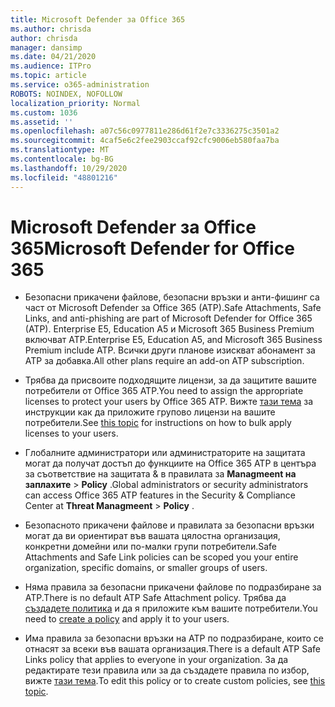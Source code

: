 ```yaml
---
title: Microsoft Defender за Office 365
ms.author: chrisda
author: chrisda
manager: dansimp
ms.date: 04/21/2020
ms.audience: ITPro
ms.topic: article
ms.service: o365-administration
ROBOTS: NOINDEX, NOFOLLOW
localization_priority: Normal
ms.custom: 1036
ms.assetid: ''
ms.openlocfilehash: a07c56c0977811e286d61f2e7c3336275c3501a2
ms.sourcegitcommit: 4caf5e6c2fee2903ccaf92cfc9006eb580faa7ba
ms.translationtype: MT
ms.contentlocale: bg-BG
ms.lasthandoff: 10/29/2020
ms.locfileid: "48801216"
---
```

# <a name="microsoft-defender-for-office-365"></a><span data-ttu-id="12fbb-102">Microsoft Defender за Office 365</span><span class="sxs-lookup"><span data-stu-id="12fbb-102">Microsoft Defender for Office 365</span></span>

- <span data-ttu-id="12fbb-103">Безопасни прикачени файлове, безопасни връзки и анти-фишинг са част от Microsoft Defender за Office 365 (ATP).</span><span class="sxs-lookup"><span data-stu-id="12fbb-103">Safe Attachments, Safe Links, and anti-phishing are part of Microsoft Defender for Office 365 (ATP).</span></span> <span data-ttu-id="12fbb-104">Enterprise E5, Education A5 и Microsoft 365 Business Premium включват ATP.</span><span class="sxs-lookup"><span data-stu-id="12fbb-104">Enterprise E5, Education A5, and Microsoft 365 Business Premium include ATP.</span></span> <span data-ttu-id="12fbb-105">Всички други планове изискват абонамент за ATP за добавка.</span><span class="sxs-lookup"><span data-stu-id="12fbb-105">All other plans require an add-on ATP subscription.</span></span>

- <span data-ttu-id="12fbb-106">Трябва да присвоите подходящите лицензи, за да защитите вашите потребители от Office 365 ATP.</span><span class="sxs-lookup"><span data-stu-id="12fbb-106">You need to assign the appropriate licenses to protect your users by Office 365 ATP.</span></span> <span data-ttu-id="12fbb-107">Вижте [тази тема](https://docs.microsoft.com/microsoft-365/admin/add-users/add-users) за инструкции как да приложите групово лицензи на вашите потребители.</span><span class="sxs-lookup"><span data-stu-id="12fbb-107">See [this topic](https://docs.microsoft.com/microsoft-365/admin/add-users/add-users) for instructions on how to bulk apply licenses to your users.</span></span>

- <span data-ttu-id="12fbb-108">Глобалните администратори или администраторите на защитата могат да получат достъп до функциите на Office 365 ATP в центъра за съответствие на защитата & в правилата за **Managmeent на заплахите** \> **Policy** .</span><span class="sxs-lookup"><span data-stu-id="12fbb-108">Global administrators or security administrators can access Office 365 ATP features in the Security & Compliance Center at **Threat Managmeent** \> **Policy** .</span></span>

- <span data-ttu-id="12fbb-109">Безопасното прикачени файлове и правилата за безопасни връзки могат да ви ориентират във вашата цялостна организация, конкретни домейни или по-малки групи потребители.</span><span class="sxs-lookup"><span data-stu-id="12fbb-109">Safe Attachments and Safe Link policies can be scoped you your entire organization, specific domains, or smaller groups of users.</span></span>

- <span data-ttu-id="12fbb-110">Няма правила за безопасни прикачени файлове по подразбиране за ATP.</span><span class="sxs-lookup"><span data-stu-id="12fbb-110">There is no default ATP Safe Attachment policy.</span></span> <span data-ttu-id="12fbb-111">Трябва да [създадете политика](https://docs.microsoft.com/microsoft-365/security/office-365-security/set-up-atp-safe-attachments-policies) и да я приложите към вашите потребители.</span><span class="sxs-lookup"><span data-stu-id="12fbb-111">You need to [create a policy](https://docs.microsoft.com/microsoft-365/security/office-365-security/set-up-atp-safe-attachments-policies) and apply it to your users.</span></span>

- <span data-ttu-id="12fbb-112">Има правила за безопасни връзки на ATP по подразбиране, които се отнасят за всеки във вашата организация.</span><span class="sxs-lookup"><span data-stu-id="12fbb-112">There is a default ATP Safe Links policy that applies to everyone in your organization.</span></span> <span data-ttu-id="12fbb-113">За да редактирате тези правила или за да създадете правила по избор, вижте [тази тема](https://docs.microsoft.com/microsoft-365/security/office-365-security/set-up-atp-safe-links-policies).</span><span class="sxs-lookup"><span data-stu-id="12fbb-113">To edit this policy or to create custom policies, see [this topic](https://docs.microsoft.com/microsoft-365/security/office-365-security/set-up-atp-safe-links-policies).</span></span>
